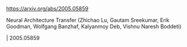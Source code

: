 https://arxiv.org/abs/2005.05859

Neural Architecture Transfer (Zhichao Lu, Gautam Sreekumar, Erik Goodman, Wolfgang Banzhaf, Kalyanmoy Deb, Vishnu Naresh Boddeti)

| 2005.05859